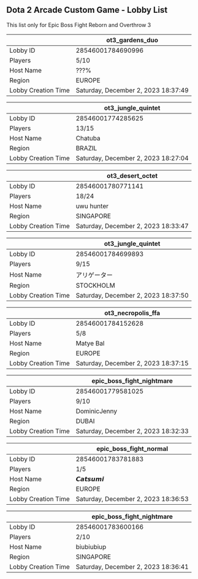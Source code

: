 ## Dota 2 Arcade Custom Game - Lobby List

This list only for Epic Boss Fight Reborn and Overthrow 3

|  | ot3_gardens_duo |
| ------ | ------ |
| Lobby ID | 28546001784690996 |
| Players | 5/10 |
| Host Name | ???% |
| Region | EUROPE |
| Lobby Creation Time | Saturday, December 2, 2023 18:37:49 |


|  | ot3_jungle_quintet |
| ------ | ------ |
| Lobby ID | 28546001774285625 |
| Players | 13/15 |
| Host Name | Chatuba |
| Region | BRAZIL |
| Lobby Creation Time | Saturday, December 2, 2023 18:27:04 |


|  | ot3_desert_octet |
| ------ | ------ |
| Lobby ID | 28546001780771141 |
| Players | 18/24 |
| Host Name | uwu hunter |
| Region | SINGAPORE |
| Lobby Creation Time | Saturday, December 2, 2023 18:33:47 |


|  | ot3_jungle_quintet |
| ------ | ------ |
| Lobby ID | 28546001784699893 |
| Players | 9/15 |
| Host Name | アリゲーター |
| Region | STOCKHOLM |
| Lobby Creation Time | Saturday, December 2, 2023 18:37:50 |


|  | ot3_necropolis_ffa |
| ------ | ------ |
| Lobby ID | 28546001784152628 |
| Players | 5/8 |
| Host Name | Matye Bal |
| Region | EUROPE |
| Lobby Creation Time | Saturday, December 2, 2023 18:37:15 |


|  | epic_boss_fight_nightmare |
| ------ | ------ |
| Lobby ID | 28546001779581025 |
| Players | 9/10 |
| Host Name | DominicJenny |
| Region | DUBAI |
| Lobby Creation Time | Saturday, December 2, 2023 18:32:33 |


|  | epic_boss_fight_normal |
| ------ | ------ |
| Lobby ID | 28546001783781883 |
| Players | 1/5 |
| Host Name | 𝘾𝙖𝙩𝙨𝙪𝙢𝙞 |
| Region | EUROPE |
| Lobby Creation Time | Saturday, December 2, 2023 18:36:53 |


|  | epic_boss_fight_nightmare |
| ------ | ------ |
| Lobby ID | 28546001783600166 |
| Players | 2/10 |
| Host Name | biubiubiup |
| Region | SINGAPORE |
| Lobby Creation Time | Saturday, December 2, 2023 18:36:41 |


